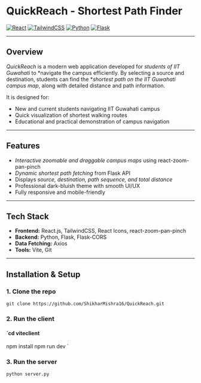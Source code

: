 # QuickReach - Shortest Path Finder 

[![React](https://img.shields.io/badge/React-18.2.0-blue?logo=react)](https://reactjs.org/)
[![TailwindCSS](https://img.shields.io/badge/TailwindCSS-3.3.2-blue?logo=tailwind-css)](https://tailwindcss.com/)
[![Python](https://img.shields.io/badge/Python-3.11-yellow?logo=python)](https://www.python.org/)
[![Flask](https://img.shields.io/badge/Flask-2.3.3-lightgrey?logo=flask)](https://flask.palletsprojects.com/)

---

## Overview

*QuickReach* is a modern web application developed for *students of IIT Guwahati* to *navigate the campus efficiently. By selecting a source and destination, students can find the **shortest path on the IIT Guwahati campus map*, along with detailed distance and path information.

It is designed for:
- New and current students navigating IIT Guwahati campus  
- Quick visualization of shortest walking routes  
- Educational and practical demonstration of campus navigation  

---

## Features

- *Interactive zoomable and draggable campus maps* using react-zoom-pan-pinch  
- *Dynamic shortest path fetching* from Flask API  
- Displays *source, destination, path sequence, and total distance*  
- Professional dark-bluish theme with smooth UI/UX  
- Fully responsive and mobile-friendly
---

## Tech Stack

- **Frontend:** React.js, TailwindCSS, React Icons, react-zoom-pan-pinch  
- **Backend:** Python, Flask, Flask-CORS  
- **Data Fetching:** Axios  
- **Tools:** Vite, Git

---

## Installation & Setup

### 1. Clone the repo

  ```git clone https://github.com/ShikharMishra16/QuickReach.git```


### 2. Run the client

 #### `cd viteclient
   npm install
   npm run dev `

### 3. Run the server

   `python server.py`
